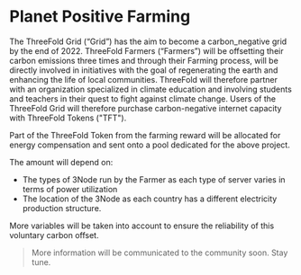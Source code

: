 # Planet Positive Farming

The ThreeFold Grid (“Grid”) has the aim to become a carbon_negative grid by the end of 2022. ThreeFold Farmers (“Farmers”) will be offsetting their carbon emissions three times and through their Farming process, will be directly involved in initiatives with the goal of regenerating the earth and enhancing the life of local communities. ThreeFold will therefore partner with an organization specialized in climate education and involving students and teachers in their quest to fight against climate change. Users of the ThreeFold Grid will therefore purchase carbon-negative internet capacity with ThreeFold Tokens ("TFT").
 
Part of the ThreeFold Token from the farming reward will be allocated for energy compensation and sent onto a pool dedicated for the above project. 

The amount will depend on:
- The types of 3Node run by the Farmer as each type of server varies in terms of power utilization
- The location of the 3Node as each country has a different electricity production structure. 

More variables will be taken into account to ensure the reliability of this voluntary carbon offset. 
 
> More information will be communicated to the community soon. Stay tune. 





